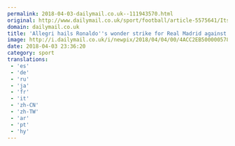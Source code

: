 ```yaml
---
permalink: 2018-04-03-dailymail.co.uk--111943570.html
original: http://www.dailymail.co.uk/sport/football/article-5575641/Its-certainly-extraordinary-goal-Allegri-hails-Ronaldos-wonder-strike-Real-Madrid.html?ITO=1490&ns_mchannel=rss&ns_campaign=1490
domain: dailymail.co.uk
title: 'Allegri hails Ronaldo''s wonder strike for Real Madrid against Juventus'
image: http://i.dailymail.co.uk/i/newpix/2018/04/04/00/4ACC2EB500000578-0-image-a-15_1522796725143.jpg
date: 2018-04-03 23:36:20
category: sport
translations: 
 - 'es'
 - 'de'
 - 'ru'
 - 'ja'
 - 'fr'
 - 'it'
 - 'zh-CN'
 - 'zh-TW'
 - 'ar'
 - 'pt'
 - 'hy'
---
```


